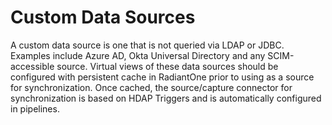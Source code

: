 # Custom Data Sources

A custom data source is one that is not queried via LDAP or JDBC. Examples include Azure AD, Okta Universal Directory and any SCIM-accessible source. Virtual views of these data sources should be configured with persistent cache in RadiantOne prior to using as a source for synchronization. Once cached, the source/capture connector for synchronization is based on HDAP Triggers and is automatically configured in pipelines.

